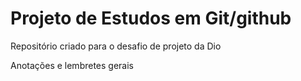 # Projeto de Estudos em Git/github

Repositório criado para o desafio de projeto da Dio 

Anotações e lembretes gerais


